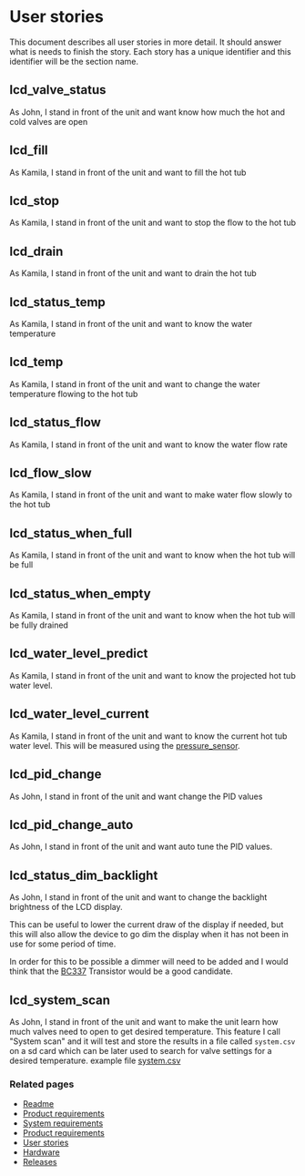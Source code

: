 # User stories
This document describes all user stories in more detail.  It should answer what is needs to finish the story.
Each story has a unique identifier and this identifier will be the section name.

## lcd_valve_status
As John, I stand in front of the unit and want know how much the hot and cold valves are open
## lcd_fill
As Kamila, I stand in front of the unit and want to fill the hot tub


## lcd_stop
As Kamila, I stand in front of the unit and want to stop the flow to the hot tub


## lcd_drain
As Kamila, I stand in front of the unit and want to drain the hot tub


## lcd_status_temp
As Kamila, I stand in front of the unit and want to know the water temperature


## lcd_temp
As Kamila, I stand in front of the unit and want to change the water temperature flowing to the hot tub


## lcd_status_flow
As Kamila, I stand in front of the unit and want to know the water flow rate

## lcd_flow_slow
As Kamila, I stand in front of the unit and want to make water flow slowly to the hot tub


## lcd_status_when_full
As Kamila, I stand in front of the unit and want to know when the hot tub will be full


## lcd_status_when_empty
As Kamila, I stand in front of the unit and want to know when the hot tub will be fully drained


## lcd_water_level_predict
As Kamila, I stand in front of the unit and want to know the projected hot tub water level.

## lcd_water_level_current
As Kamila, I stand in front of the unit and want to know the current hot tub water level.  This will be measured using
the [pressure_sensor].


## lcd_pid_change
As John, I stand in front of the unit and want change the PID values 

## lcd_pid_change_auto
As John, I stand in front of the unit and want auto tune the PID values.

## lcd_status_dim_backlight
As John, I stand in front of the unit and want to change the backlight brightness of the LCD display.

This can be useful to lower the current draw of the display if needed, but this will also allow the device to go dim the
display when it has not been in use for some period of time.

In order for this to be possible a dimmer will need to be added and I would think that the [BC337] Transistor would be
a good candidate.

## lcd_system_scan
As John, I stand in front of the unit and want to make the unit learn how much valves need to open to get desired temperature.
This feature I call "System scan" and it will test and store the results in a file called `system.csv` on a sd card which 
can be later used to search for valve settings for a desired temperature. example file [system.csv](./system.csv)

### Related pages
 * [Readme]
 * [Product requirements]
 * [System requirements]
 * [Product requirements]
 * [User stories]
 * [Hardware]
 * [Releases]


[Readme]: ../../README.md
[Product requirements]: ./productRequirements.md
[System requirements]: ./systemRequirements.md
[User stories]: ./userStories.md
[Hardware]: ./hardware.md
[Releases]: ./releases.md

[BC337]:./hardware.md#bc337_transistor
[pressure_sensor]:./hardware.md#pressure_sensor
